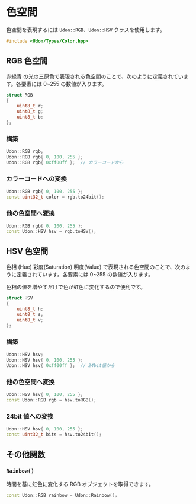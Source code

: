 # 色空間

色空間を表現するには `Udon::RGB`、`Udon::HSV` クラスを使用します。

```cpp
#include <Udon/Types/Color.hpp>
```

## RGB 色空間

赤緑青 の光の三原色で表現される色空間のことで、次のように定義されています。各要素には 0~255 の数値が入ります。

```cpp
struct RGB
{
    uint8_t r;
    uint8_t g;
    uint8_t b;
};
```

### 構築

```cpp
Udon::RGB rgb;
Udon::RGB rgb{ 0, 100, 255 };
Udon::RGB rgb{ 0xff00ff };  // カラーコードから
```

### カラーコードへの変換

```cpp
Udon::RGB rgb{ 0, 100, 255 };
const uint32_t color = rgb.to24bit();
```

### 他の色空間へ変換

```cpp
Udon::RGB rgb{ 0, 100, 255 };
const Udon::HSV hsv = rgb.toHSV();
```

## HSV 色空間

色相 (Hue) 彩度(Saturation) 明度(Value) で表現される色空間のことで、次のように定義されています。各要素には 0~255 の数値が入ります。

色相の値を増やすだけで色が虹色に変化するので便利です。

```cpp
struct HSV
{
    uint8_t h;
    uint8_t s;
    uint8_t v;
};
```

### 構築

```cpp
Udon::HSV hsv;
Udon::HSV hsv{ 0, 100, 255 };
Udon::HSV hsv{ 0xff00ff };  // 24bit値から
```

### 他の色空間へ変換

```cpp
Udon::HSV hsv{ 0, 100, 255 };
const Udon::RGB rgb = hsv.toRGB();
```

### 24bit 値への変換

```cpp
Udon::HSV hsv{ 0, 100, 255 };
const uint32_t bits = hsv.to24bit();
```

## その他関数

### `Rainbow()`

時間を基に虹色に変化する RGB オブジェクトを取得できます。

```cpp
const Udon::RGB rainbow = Udon::Rainbow();
```
